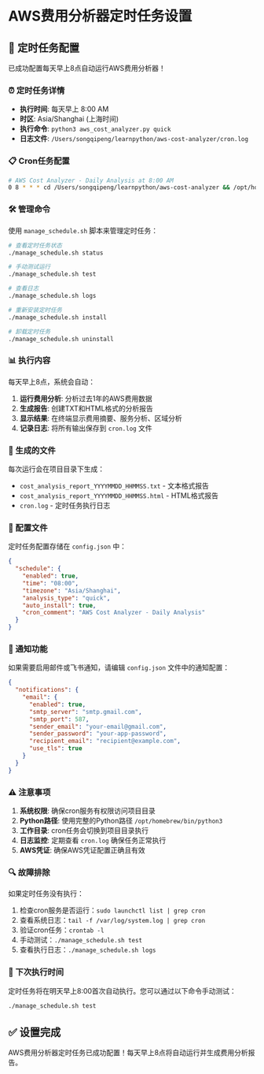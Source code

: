 # AWS费用分析器定时任务设置

## 🎯 定时任务配置

已成功配置每天早上8点自动运行AWS费用分析器！

### ⏰ 定时任务详情

- **执行时间**: 每天早上 8:00 AM
- **时区**: Asia/Shanghai (上海时间)
- **执行命令**: `python3 aws_cost_analyzer.py quick`
- **日志文件**: `/Users/songqipeng/learnpython/aws-cost-analyzer/cron.log`

### 📋 Cron任务配置

```bash
# AWS Cost Analyzer - Daily Analysis at 8:00 AM
0 8 * * * cd /Users/songqipeng/learnpython/aws-cost-analyzer && /opt/homebrew/bin/python3 aws_cost_analyzer.py quick >> /Users/songqipeng/learnpython/aws-cost-analyzer/cron.log 2>&1
```

### 🛠️ 管理命令

使用 `manage_schedule.sh` 脚本来管理定时任务：

```bash
# 查看定时任务状态
./manage_schedule.sh status

# 手动测试运行
./manage_schedule.sh test

# 查看日志
./manage_schedule.sh logs

# 重新安装定时任务
./manage_schedule.sh install

# 卸载定时任务
./manage_schedule.sh uninstall
```

### 📊 执行内容

每天早上8点，系统会自动：

1. **运行费用分析**: 分析过去1年的AWS费用数据
2. **生成报告**: 创建TXT和HTML格式的分析报告
3. **显示结果**: 在终端显示费用摘要、服务分析、区域分析
4. **记录日志**: 将所有输出保存到 `cron.log` 文件

### 📁 生成的文件

每次运行会在项目目录下生成：
- `cost_analysis_report_YYYYMMDD_HHMMSS.txt` - 文本格式报告
- `cost_analysis_report_YYYYMMDD_HHMMSS.html` - HTML格式报告
- `cron.log` - 定时任务执行日志

### 🔧 配置文件

定时任务配置存储在 `config.json` 中：

```json
{
  "schedule": {
    "enabled": true,
    "time": "08:00",
    "timezone": "Asia/Shanghai",
    "analysis_type": "quick",
    "auto_install": true,
    "cron_comment": "AWS Cost Analyzer - Daily Analysis"
  }
}
```

### 📧 通知功能

如果需要启用邮件或飞书通知，请编辑 `config.json` 文件中的通知配置：

```json
{
  "notifications": {
    "email": {
      "enabled": true,
      "smtp_server": "smtp.gmail.com",
      "smtp_port": 587,
      "sender_email": "your-email@gmail.com",
      "sender_password": "your-app-password",
      "recipient_email": "recipient@example.com",
      "use_tls": true
    }
  }
}
```

### ⚠️ 注意事项

1. **系统权限**: 确保cron服务有权限访问项目目录
2. **Python路径**: 使用完整的Python路径 `/opt/homebrew/bin/python3`
3. **工作目录**: cron任务会切换到项目目录执行
4. **日志监控**: 定期查看 `cron.log` 确保任务正常执行
5. **AWS凭证**: 确保AWS凭证配置正确且有效

### 🔍 故障排除

如果定时任务没有执行：

1. 检查cron服务是否运行：`sudo launchctl list | grep cron`
2. 查看系统日志：`tail -f /var/log/system.log | grep cron`
3. 验证cron任务：`crontab -l`
4. 手动测试：`./manage_schedule.sh test`
5. 查看执行日志：`./manage_schedule.sh logs`

### 📅 下次执行时间

定时任务将在明天早上8:00首次自动执行。您可以通过以下命令手动测试：

```bash
./manage_schedule.sh test
```

## ✅ 设置完成

AWS费用分析器定时任务已成功配置！每天早上8点将自动运行并生成费用分析报告。
